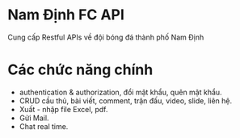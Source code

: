 # Nam Định FC API
Cung cấp Restful APIs về đội bóng đá thành phố Nam Định
# Các chức năng chính
- authentication & authorization, đổi mật khẩu, quên mật khẩu.
- CRUD cầu thủ, bài viết, comment, trận đấu, video, slide, liên hệ.
- Xuất - nhập file Excel, pdf.
- Gửi Mail.
- Chat real time.
